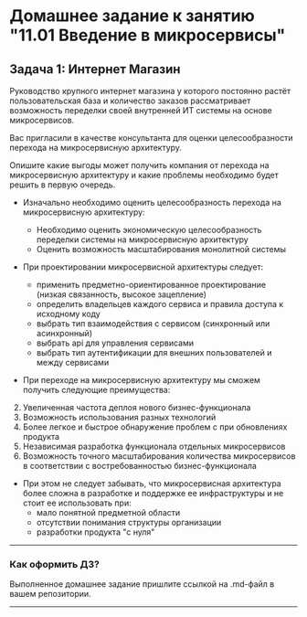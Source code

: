 # Домашнее задание к занятию "11.01 Введение в микросервисы"

## Задача 1: Интернет Магазин

Руководство крупного интернет магазина у которого постоянно растёт пользовательская база и количество заказов рассматривает возможность переделки своей внутренней ИТ системы на основе микросервисов. 

Вас пригласили в качестве консультанта для оценки целесообразности перехода на микросервисную архитектуру. 

Опишите какие выгоды может получить компания от перехода на микросервисную архитектуру и какие проблемы необходимо будет решить в первую очередь.

* Изначально необходимо оценить целесообразность перехода на микросервисную архитектуру:
  * Необходимо оценить экономическую целесообразность переделки системы на микросервисную архитектуру
  * Оценить возможность масштабирования монолитной системы

* При проектировании микросервисной архитектуры следует:
  * применить предметно-ориентированное проектирование (низкая связанность, высокое зацепление)
  * определить владельцев каждого сервиса и правила доступа к исходному коду
  * выбрать тип взаимодействия с сервисом (синхронный или асинхронный)
  * выбрать api для управления сервисами
  * выбрать тип аутентификации для внешних пользователей и между сервисами

* При переходе на микросервисную архитектуру мы сможем получить следующие преимущества:

2. Увеличенная частота деплоя нового бизнес-функционала
3. Возможность использования разных технологий
4. Более легкое и быстрое обнаружение проблем с при обновлениях продукта
5. Независимая разработка функционала отдельных микросервисов
6. Возможность точного масштабирования количества микросервисов в соответствии с востребованностью бизнес-функционала

* При этом не следует забывать, что микросервисная архитектура более сложна в разработке и поддержке ее инфраструктуры и не стоит ее использовать при:
  * мало понятной предметной области
  * отсутствии понимания структуры организации
  * разработки продукта "с нуля"

---

### Как оформить ДЗ?

Выполненное домашнее задание пришлите ссылкой на .md-файл в вашем репозитории.

---
